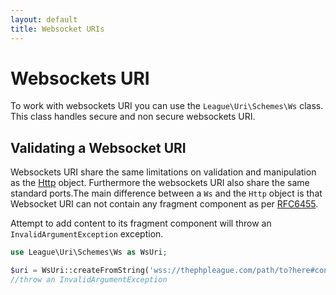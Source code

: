 ```yaml
---
layout: default
title: Websocket URIs
---
```


# Websockets URI

To work with websockets URI you can use the `League\Uri\Schemes\Ws` class.
This class handles secure and non secure websockets URI.

## Validating a Websocket URI

Websockets URI share the same limitations on validation and manipulation as the [Http](/4.0/uri/http/) object.
Furthermore the websockets URI also share the same standard ports.The main difference between
a `Ws` and the `Http` object is that Websocket URI can not contain any fragment component as per [RFC6455](https://tools.ietf.org/html/rfc6455#section-3).

Attempt to add content to its fragment component will throw an `InvalidArgumentException` exception.

~~~php
use League\Uri\Schemes\Ws as WsUri;

$uri = WsUri::createFromString('wss://thephpleague.com/path/to?here#content');
//throw an InvalidArgumentException
~~~